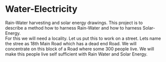 # Water-Electricity
Rain-Water harvesting and solar energy drawings. 
This project is to describe a method how to harness Rain-Water and how to harness Solar-Energy.  
For this we will need a locality.  Let us put this to work on a street.  Lets name the stree as 18th Main Road which has a dead end Road. 
We will concentrate on this block of a Road where some 300 people live.
We will make this people live self sufficient with Rain Water and Solar Energy. 

